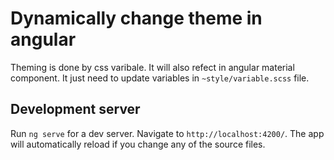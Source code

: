 # Dynamically change theme in angular
Theming is done by css varibale. It will also refect in angular material component. It just need to update variables in `~style/variable.scss` file.

## Development server

Run `ng serve` for a dev server. Navigate to `http://localhost:4200/`. The app will automatically reload if you change any of the source files.

